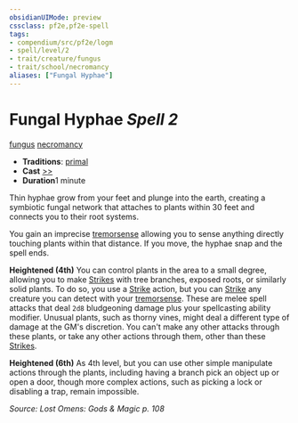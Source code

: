 ```yaml
---
obsidianUIMode: preview
cssclass: pf2e,pf2e-spell
tags:
- compendium/src/pf2e/logm
- spell/level/2
- trait/creature/fungus
- trait/school/necromancy
aliases: ["Fungal Hyphae"]
---
```

# Fungal Hyphae *Spell 2*   
[fungus](fungus-b1.md)  [necromancy](necromancy.md)  

- **Traditions**: [primal](primal.md)
- **Cast** [>>](chapter-9-playing-the-game.md#Actions "Two-Action") 
- **Duration**1 minute

Thin hyphae grow from your feet and plunge into the earth, creating a symbiotic fungal network that attaches to plants within 30 feet and connects you to their root systems.

You gain an imprecise [tremorsense](tremorsense.md) allowing you to sense anything directly touching plants within that distance. If you move, the hyphae snap and the spell ends.

**Heightened (4th)** You can control plants in the area to a small degree, allowing you to make [Strikes](strike.md) with tree branches, exposed roots, or similarly solid plants. To do so, you use a [Strike](strike.md) action, but you can [Strike](strike.md) any creature you can detect with your [tremorsense](tremorsense.md). These are melee spell attacks that deal `2d8` bludgeoning damage plus your spellcasting ability modifier. Unusual plants, such as thorny vines, might deal a different type of damage at the GM's discretion. You can't make any other attacks through these plants, or take any other actions through them, other than these [Strikes](strike.md).

**Heightened (6th)** As 4th level, but you can use other simple manipulate actions through the plants, including having a branch pick an object up or open a door, though more complex actions, such as picking a lock or disabling a trap, remain impossible.

*Source: Lost Omens: Gods & Magic p. 108*